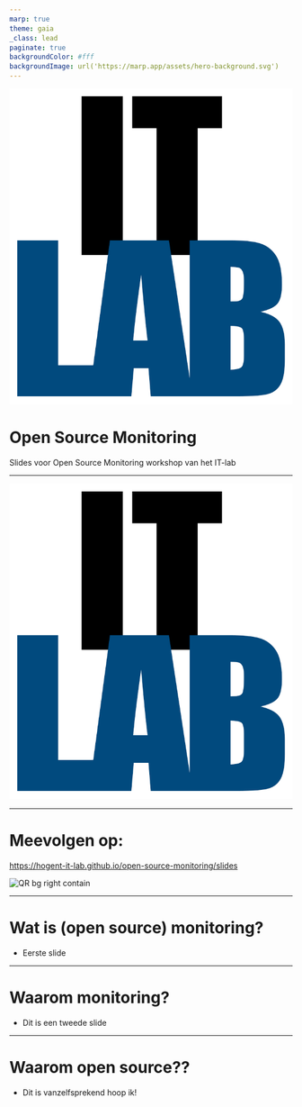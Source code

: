 ```yaml
---
marp: true
theme: gaia
_class: lead
paginate: true
backgroundColor: #fff
backgroundImage: url('https://marp.app/assets/hero-background.svg')
---
```


![bg left:40% 80%](./img/logo.png)

# **Open Source Monitoring**

Slides voor Open Source Monitoring workshop van het IT-lab


---

![bg left:100% 80%](./img/logo.png) <!-- Plaats voor logo voor openingsslide, foefel gerust met de sizes van de bg -->

---


# Meevolgen op:

https://hogent-it-lab.github.io/open-source-monitoring/slides <!-- URL naar de slides -->

![QR bg right contain](./img/link_qr.png) <!-- QR-code naar de slides -->

---

# Wat is (open source) monitoring?

- Eerste slide



---

# Waarom monitoring?

- Dit is een tweede slide

---

# Waarom open source??

- Dit is vanzelfsprekend hoop ik!